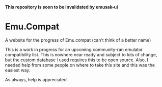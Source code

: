 **This repository is soon to be invalidated by emusak-ui**

# Emu.Compat
A website for the progress of Emu.compat (can't think of a better name)

This is a work in progress for an upcoming community-ran emulator compatibility list. This is nowhere near ready and subject to lots of change, but the custom database I used requires this to be open source. Also, I needed help from some people on where to take this site and this was the easiest way.

As always, help is appreciated
